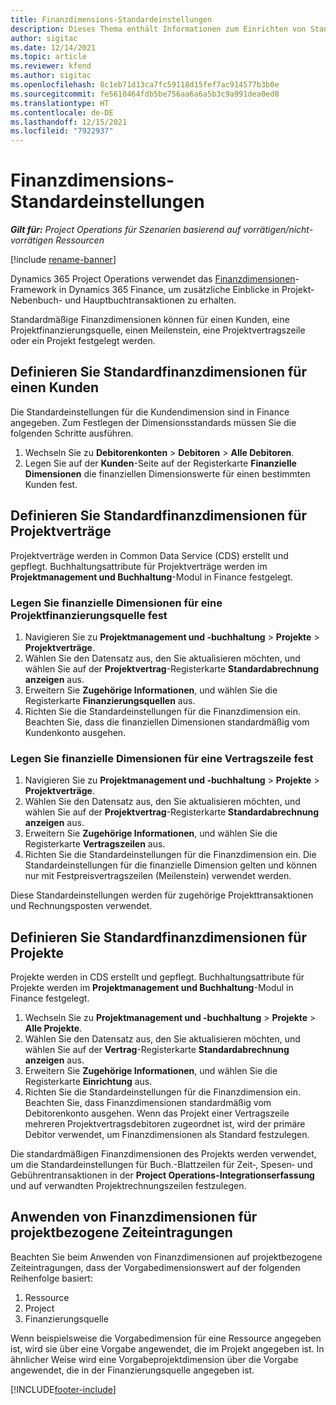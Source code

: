 ```yaml
---
title: Finanzdimensions-Standardeinstellungen
description: Dieses Thema enthält Informationen zum Einrichten von Standardeinstellungen für Finanzdimensionen.
author: sigitac
ms.date: 12/14/2021
ms.topic: article
ms.reviewer: kfend
ms.author: sigitac
ms.openlocfilehash: 8c1eb71d13ca7fc59118d15fef7ac914577b3b0e
ms.sourcegitcommit: fe5610464fdb5be756aa6a6a5b3c9a991dea0ed8
ms.translationtype: HT
ms.contentlocale: de-DE
ms.lasthandoff: 12/15/2021
ms.locfileid: "7922937"
---
```

# <a name="financial-dimension-defaults"></a>Finanzdimensions-Standardeinstellungen

_**Gilt für:** Project Operations für Szenarien basierend auf vorrätigen/nicht-vorrätigen Ressourcen_

[!include [rename-banner](~/includes/cc-data-platform-banner.md)]

Dynamics 365 Project Operations verwendet das [Finanzdimensionen](/dynamics365/finance/general-ledger/financial-dimensions)-Framework in Dynamics 365 Finance, um zusätzliche Einblicke in Projekt-Nebenbuch- und Hauptbuchtransaktionen zu erhalten.

Standardmäßige Finanzdimensionen können für einen Kunden, eine Projektfinanzierungsquelle, einen Meilenstein, eine Projektvertragszeile oder ein Projekt festgelegt werden.

## <a name="define-default-financial-dimensions-for-a-customer"></a>Definieren Sie Standardfinanzdimensionen für einen Kunden

Die Standardeinstellungen für die Kundendimension sind in Finance angegeben. Zum Festlegen der Dimensionsstandards müssen Sie die folgenden Schritte ausführen.

1. Wechseln Sie zu **Debitorenkonten** > **Debitoren** > **Alle Debitoren**.
2. Legen Sie auf der **Kunden**-Seite auf der Registerkarte **Finanzielle Dimensionen** die finanziellen Dimensionswerte für einen bestimmten Kunden fest.

## <a name="define-default-financial-dimensions-for-project-contracts"></a>Definieren Sie Standardfinanzdimensionen für Projektverträge

Projektverträge werden in Common Data Service (CDS) erstellt und gepflegt. Buchhaltungsattribute für Projektverträge werden im **Projektmanagement und Buchhaltung**-Modul in Finance festgelegt.

### <a name="set-financial-dimensions-for-a-project-funding-source"></a>Legen Sie finanzielle Dimensionen für eine Projektfinanzierungsquelle fest

1. Navigieren Sie zu **Projektmanagement und -buchhaltung** > **Projekte** > **Projektverträge**.
2. Wählen Sie den Datensatz aus, den Sie aktualisieren möchten, und wählen Sie auf der **Projektvertrag**-Registerkarte **Standardabrechnung anzeigen** aus.
3. Erweitern Sie **Zugehörige Informationen**, und wählen Sie die Registerkarte **Finanzierungsquellen** aus.
4. Richten Sie die Standardeinstellungen für die Finanzdimension ein. Beachten Sie, dass die finanziellen Dimensionen standardmäßig vom Kundenkonto ausgehen.

### <a name="set-financial-dimensions-for-a-project-contract-line"></a>Legen Sie finanzielle Dimensionen für eine Vertragszeile fest

1. Navigieren Sie zu **Projektmanagement und -buchhaltung** > **Projekte** > **Projektverträge**.
2. Wählen Sie den Datensatz aus, den Sie aktualisieren möchten, und wählen Sie auf der **Projektvertrag**-Registerkarte **Standardabrechnung anzeigen** aus.
3. Erweitern Sie **Zugehörige Informationen**, und wählen Sie die Registerkarte **Vertragszeilen** aus.
4. Richten Sie die Standardeinstellungen für die Finanzdimension ein. Die Standardeinstellungen für die finanzielle Dimension gelten und können nur mit Festpreisvertragszeilen (Meilenstein) verwendet werden.

Diese Standardeinstellungen werden für zugehörige Projekttransaktionen und Rechnungsposten verwendet.

## <a name="define-default-financial-dimensions-for-projects"></a>Definieren Sie Standardfinanzdimensionen für Projekte

Projekte werden in CDS erstellt und gepflegt. Buchhaltungsattribute für Projekte werden im **Projektmanagement und Buchhaltung**-Modul in Finance festgelegt.

1. Wechseln Sie zu **Projektmanagement und -buchhaltung** > **Projekte** > **Alle Projekte**.
2. Wählen Sie den Datensatz aus, den Sie aktualisieren möchten, und wählen Sie auf der **Vertrag**-Registerkarte **Standardabrechnung anzeigen** aus.
3. Erweitern Sie **Zugehörige Informationen**, und wählen Sie die Registerkarte **Einrichtung** aus.
4. Richten Sie die Standardeinstellungen für die Finanzdimension ein. Beachten Sie, dass Finanzdimensionen standardmäßig vom Debitorenkonto ausgehen. Wenn das Projekt einer Vertragszeile mehreren Projektvertragsdebitoren zugeordnet ist, wird der primäre Debitor verwendet, um Finanzdimensionen als Standard festzulegen.

Die standardmäßigen Finanzdimensionen des Projekts werden verwendet, um die Standardeinstellungen für Buch.-Blattzeilen für Zeit‑, Spesen‑ und Gebührentransaktionen in der **Project Operations-Integrationserfassung** und auf verwandten Projektrechnungszeilen festzulegen.

## <a name="apply-financial-dimensions-for-project-time-entries"></a>Anwenden von Finanzdimensionen für projektbezogene Zeiteintragungen
Beachten Sie beim Anwenden von Finanzdimensionen auf projektbezogene Zeiteintragungen, dass der Vorgabedimensionswert auf der folgenden Reihenfolge basiert:

1. Ressource
2. Project
3. Finanzierungsquelle

Wenn beispielsweise die Vorgabedimension für eine Ressource angegeben ist, wird sie über eine Vorgabe angewendet, die im Projekt angegeben ist. In ähnlicher Weise wird eine Vorgabeprojektdimension über die Vorgabe angewendet, die in der Finanzierungsquelle angegeben ist.


[!INCLUDE[footer-include](../includes/footer-banner.md)]
